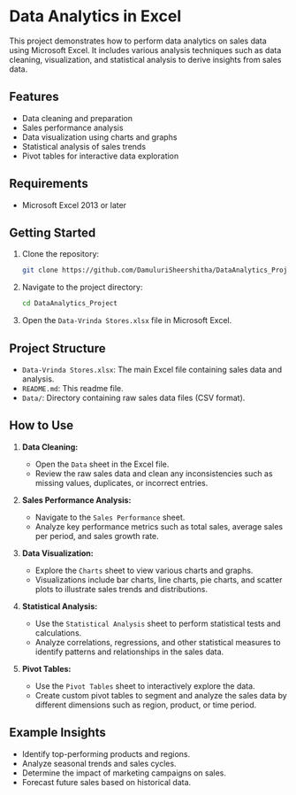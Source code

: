 # Data Analytics in Excel

This project demonstrates how to perform data analytics on sales data using Microsoft Excel. It includes various analysis techniques such as data cleaning, visualization, and statistical analysis to derive insights from sales data.

## Features
- Data cleaning and preparation
- Sales performance analysis
- Data visualization using charts and graphs
- Statistical analysis of sales trends
- Pivot tables for interactive data exploration

## Requirements
- Microsoft Excel 2013 or later

## Getting Started
1. Clone the repository:
    ```bash
    git clone https://github.com/DamuluriSheershitha/DataAnalytics_Project.git
    ```
2. Navigate to the project directory:
    ```bash
    cd DataAnalytics_Project
    ```
3. Open the `Data-Vrinda Stores.xlsx` file in Microsoft Excel.

## Project Structure
- `Data-Vrinda Stores.xlsx`: The main Excel file containing sales data and analysis.
- `README.md`: This readme file.
- `Data/`: Directory containing raw sales data files (CSV format).

## How to Use
1. **Data Cleaning:**
    - Open the `Data` sheet in the Excel file.
    - Review the raw sales data and clean any inconsistencies such as missing values, duplicates, or incorrect entries.

2. **Sales Performance Analysis:**
    - Navigate to the `Sales Performance` sheet.
    - Analyze key performance metrics such as total sales, average sales per period, and sales growth rate.

3. **Data Visualization:**
    - Explore the `Charts` sheet to view various charts and graphs.
    - Visualizations include bar charts, line charts, pie charts, and scatter plots to illustrate sales trends and distributions.

4. **Statistical Analysis:**
    - Use the `Statistical Analysis` sheet to perform statistical tests and calculations.
    - Analyze correlations, regressions, and other statistical measures to identify patterns and relationships in the sales data.

5. **Pivot Tables:**
    - Use the `Pivot Tables` sheet to interactively explore the data.
    - Create custom pivot tables to segment and analyze the sales data by different dimensions such as region, product, or time period.

## Example Insights
- Identify top-performing products and regions.
- Analyze seasonal trends and sales cycles.
- Determine the impact of marketing campaigns on sales.
- Forecast future sales based on historical data.

